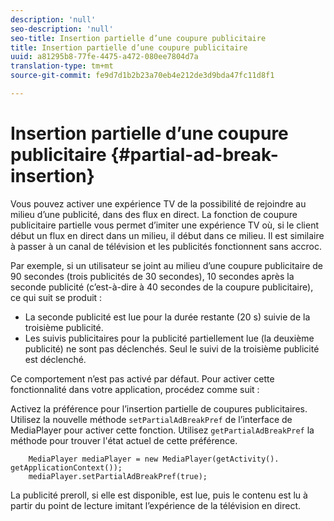 ```yaml
---
description: 'null'
seo-description: 'null'
seo-title: Insertion partielle d’une coupure publicitaire
title: Insertion partielle d’une coupure publicitaire
uuid: a81295b8-77fe-4475-a472-080ee7804d7a
translation-type: tm+mt
source-git-commit: fe9d7d1b2b23a70eb4e212de3d9bda47fc11d8f1

---
```



# Insertion partielle d’une coupure publicitaire {#partial-ad-break-insertion}

Vous pouvez activer une expérience TV de la possibilité de rejoindre au milieu d’une publicité, dans des flux en direct. La fonction de coupure publicitaire partielle vous permet d’imiter une expérience TV où, si le client début un flux en direct dans un milieu, il début dans ce milieu. Il est similaire à passer à un canal de télévision et les publicités fonctionnent sans accroc.

Par exemple, si un utilisateur se joint au milieu d’une coupure publicitaire de 90 secondes (trois publicités de 30 secondes), 10 secondes après la seconde publicité (c’est-à-dire à 40 secondes de la coupure publicitaire), ce qui suit se produit :

* La seconde publicité est lue pour la durée restante (20 s) suivie de la troisième publicité.
* Les suivis publicitaires pour la publicité partiellement lue (la deuxième publicité) ne sont pas déclenchés. Seul le suivi de la troisième publicité est déclenché.

Ce comportement n’est pas activé par défaut. Pour activer cette fonctionnalité dans votre application, procédez comme suit :

Activez la préférence pour l’insertion partielle de coupures publicitaires. Utilisez la nouvelle méthode `setPartialAdBreakPref` de l’interface de MediaPlayer pour activer cette fonction. Utilisez `getPartialAdBreakPref` la méthode pour trouver l&#39;état actuel de cette préférence.

```
    MediaPlayer mediaPlayer = new MediaPlayer(getActivity(). getApplicationContext()); 
    mediaPlayer.setPartialAdBreakPref(true);
```

La publicité preroll, si elle est disponible, est lue, puis le contenu est lu à partir du point de lecture imitant l’expérience de la télévision en direct.

